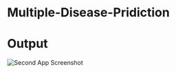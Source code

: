 ﻿# Multiple-Disease-Pridiction
 # Output
![Second App Screenshot](https://github.com/user-attachments/assets/b35619eb-bd4f-4bdd-ac4d-a2e4d190674b)
